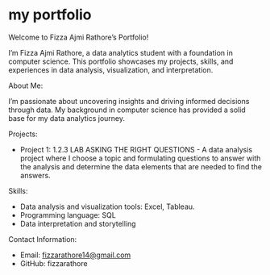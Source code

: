 # my portfolio
Welcome to Fizza Ajmi Rathore’s Portfolio!

I’m Fizza Ajmi Rathore, a data analytics student with a foundation in computer science. This portfolio showcases my projects, skills, and experiences in data analysis, visualization, and interpretation.

About Me:

I’m passionate about uncovering insights and driving informed decisions through data. My background in computer science has provided a solid base for my data analytics journey.

Projects:

- Project 1: 1.2.3 LAB ASKING THE RIGHT QUESTIONS - A data analysis project where I choose a topic and formulating  questions to answer with the analysis and determine the data elements that are needed to find the answers.

Skills:

- Data analysis and visualization tools: Excel, Tableau.
- Programming language: SQL
- Data interpretation and storytelling

Contact Information:

- Email: fizzarathore14@gmail.com
- GitHub: fizzarathore
